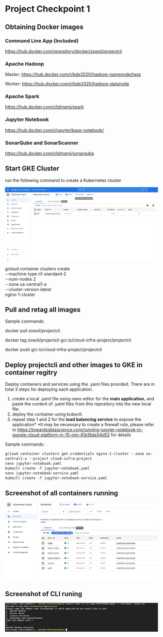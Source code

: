 # Project Checkpoint 1
## Obtaining Docker images
### Command Line App (Included)
https://hub.docker.com/repository/docker/zoexli/projectcli

### Apache Hadoop
Master: https://hub.docker.com/r/bde2020/hadoop-namenode/tags

Worker: https://hub.docker.com/r/bde2020/hadoop-datanode

### Apache Spark
https://hub.docker.com/r/bitnami/spark

### Jupyter Notebook
https://hub.docker.com/r/jupyter/base-notebook/

### SonarQube and SonarScanner
https://hub.docker.com/r/bitnami/sonarqube


## Start GKE Cluster
run the following command to create a Kubernetes cluster

![Create Cluster](screenshots/1.PNG?raw=true "create_cluster")

gcloud container clusters create \
 --machine-type n1-standard-2 \
 --num-nodes 2 \
 --zone us-central1-a \
 --cluster-version latest \
nginx-1-cluster


## Pull and retag all images
Sample commands: 

docker pull zoexli/projectcli

docker tag zoexli/projectcli gcr.io/cloud-infra-project/projectcli

docker push gcr.io/cloud-infra-project/projectcli

## Deploy projectcli and other images to GKE in container regitry
Deploy containers and services using the .yaml files provided. There are in total 3 steps for deploying each application.
1. create a local .yaml file using nano editor for the **main application**, and paste the content of .yaml files from this repository into the new local file.
2. deploy the container using kubectl.
3. repeat step 1 and 2 for the **load balancing service** to expose the application*
*It may be necessary to create a firewall rule, please refer to https://towardsdatascience.com/running-jupyter-notebook-in-google-cloud-platform-in-15-min-61e16da34d52 for details

Sample commands:
```
gcloud container clusters get-credentials nginx-1-cluster --zone us-central1-a --project cloud-infra-project
nano jupyter-notebook.yaml
kubectl create -f jupyter-notebook.yaml
nano jupyter-notebook-service.yaml
kubectl create -f jupyter-notebook-service.yaml
```

## Screenshot of all containers running
![All Pods](screenshots/6.PNG?raw=true "all_pods")

## Screenshot of CLI runing
![CLI](screenshots/5.PNG?raw=true "cli")
